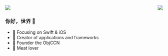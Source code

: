 
<img  src="https://github-readme-stats.vercel.app/api/top-langs/?username=Lazy-Xiao&hide=javascript&layout=compact&hide_border=true&custom_title=语言使用率&card_width=700" />
<img align="right" src="https://github-readme-stats.vercel.app/api?username=Lazy-Xiao&show_icons=true&icon_color=A97BFF&hide_border=true" />



### 你好，世界 👋


- :orange_book: Focusing on Swift & iOS
- :hammer: Creator of applications and frameworks
- :ram: Founder the ObjCCN
- :meat_on_bone: Meat lover
